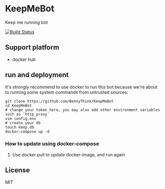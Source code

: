 # KeepMeBot
Keep me running bot

[![Build Status](https://travis-ci.org/BennyThink/KeepMeBot.svg?branch=master)](https://travis-ci.org/BennyThink/KeepMeBot)

## Support platform
* docker hub

## run and deployment
It's strongly recommend to use docker to run this bot 
because we're about to running some system commands from untrusted sources.

```shell script
git clone https://github.com/BennyThink/KeepMeBot
cd KeepMeBot
# change your token here, you may also add other environment variables such as `http_proxy`
vim config.env
# create your db
touch keep.db
docker-compose up -d

```
### How to update using docker-compose
1. Use docker pull to update docker-image, and run again

## License
MIT